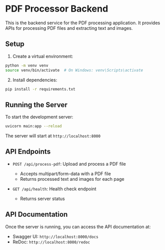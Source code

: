 # PDF Processor Backend

This is the backend service for the PDF processing application. It provides APIs for processing PDF files and extracting text and images.

## Setup

1. Create a virtual environment:
```bash
python -m venv venv
source venv/bin/activate  # On Windows: venv\Scripts\activate
```

2. Install dependencies:
```bash
pip install -r requirements.txt
```

## Running the Server

To start the development server:

```bash
uvicorn main:app --reload
```

The server will start at `http://localhost:8000`

## API Endpoints

- `POST /api/process-pdf`: Upload and process a PDF file
  - Accepts multipart/form-data with a PDF file
  - Returns processed text and images for each page

- `GET /api/health`: Health check endpoint
  - Returns server status

## API Documentation

Once the server is running, you can access the API documentation at:
- Swagger UI: `http://localhost:8000/docs`
- ReDoc: `http://localhost:8000/redoc` 